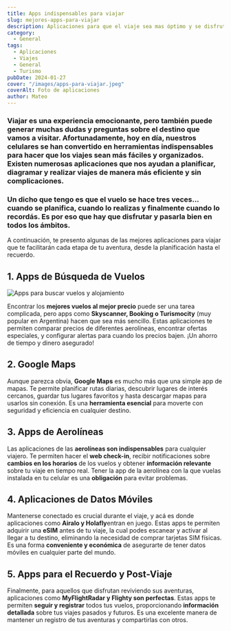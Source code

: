 ```yaml
---
title: Apps indispensables para viajar
slug: mejores-apps-para-viajar
description: Aplicaciones para que el viaje sea mas óptimo y se disfrute más.
category:
  - General
tags:
  - Aplicaciones
  - Viajes
  - General
  - Turismo
pubDate: 2024-01-27
cover: "/images/apps-para-viajar.jpeg"
coverAlt: Foto de aplicaciones
author: Mateo
---
```


### Viajar es una experiencia emocionante, pero también puede generar muchas dudas y preguntas sobre el destino que vamos a visitar. Afortunadamente, hoy en día, nuestros celulares se han convertido en herramientas indispensables para hacer que los viajes sean más fáciles y organizados. Existen numerosas aplicaciones que nos ayudan a planificar, diagramar y realizar viajes de manera más eficiente y sin complicaciones.

### Un dicho que tengo es que el vuelo se hace **tres veces**... cuando se **planifica**, cuando lo **realizas** y finalmente **cuando lo recordás**. Es por eso que hay que disfrutar y pasarla bien en todos los ámbitos.

A continuación, te presento algunas de las mejores aplicaciones para viajar que te facilitarán cada etapa de tu aventura, desde la planificación hasta el recuerdo.

## 1. Apps de Búsqueda de Vuelos
<img src="/images/apps-1.png" alt="Apps para buscar vuelos y alojamiento">

Encontrar los **mejores vuelos al mejor precio** puede ser una tarea complicada, pero apps como **Skyscanner, Booking o Turismocity** (muy popular en Argentina) hacen que sea más sencillo. Estas aplicaciones te permiten comparar precios de diferentes aerolíneas, encontrar ofertas especiales, y configurar alertas para cuando los precios bajen. ¡Un ahorro de tiempo y dinero asegurado!

## 2. Google Maps
Aunque parezca obvia, **Google Maps** es mucho más que una simple app de mapas. Te permite planificar rutas diarias, descubrir lugares de interés cercanos, guardar tus lugares favoritos y hasta descargar mapas para usarlos sin conexión. Es una **herramienta esencial** para moverte con seguridad y eficiencia en cualquier destino.

## 3. Apps de Aerolíneas
Las aplicaciones de las **aerolíneas son indispensables** para cualquier viajero. Te permiten hacer el **web check-in**, recibir notificaciones sobre **cambios en los horarios** de los vuelos y obtener **información relevante** sobre tu viaje en tiempo real. Tener la app de la aerolínea con la que vuelas instalada en tu celular es una **obligación** para evitar problemas.

## 4. Aplicaciones de Datos Móviles
Mantenerse conectado es crucial durante el viaje, y acá es donde aplicaciones como **Airalo y Holafly**entran en juego. Estas apps te permiten adquirir una **eSIM** antes de tu viaje, la cual podes escanear y activar al llegar a tu destino, eliminando la necesidad de comprar tarjetas SIM físicas. Es una forma **conveniente y económica** de asegurarte de tener datos móviles en cualquier parte del mundo.

## 5. Apps para el Recuerdo y Post-Viaje
Finalmente, para aquellos que disfrutan reviviendo sus aventuras, aplicaciones como **MyFlightRadar y Flighty son perfectas**. Estas apps te permiten **seguir y registrar** todos tus vuelos, proporcionando **información detallada** sobre tus viajes pasados y futuros. Es una excelente manera de mantener un registro de tus aventuras y compartirlas con otros.